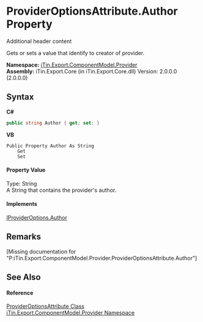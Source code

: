 # ProviderOptionsAttribute.Author Property 
Additional header content 

Gets or sets a value that identify to creator of provider.

**Namespace:**&nbsp;<a href="N_iTin_Export_ComponentModel_Provider">iTin.Export.ComponentModel.Provider</a><br />**Assembly:**&nbsp;iTin.Export.Core (in iTin.Export.Core.dll) Version: 2.0.0.0 (2.0.0.0)

## Syntax

**C#**<br />
``` C#
public string Author { get; set; }
```

**VB**<br />
``` VB
Public Property Author As String
	Get
	Set
```


#### Property Value
Type: String<br />A String that contains the provider's author.

#### Implements
<a href="P_iTin_Export_ComponentModel_Provider_IProviderOptions_Author">IProviderOptions.Author</a><br />

## Remarks
\[Missing <remarks> documentation for "P:iTin.Export.ComponentModel.Provider.ProviderOptionsAttribute.Author"\]

## See Also


#### Reference
<a href="T_iTin_Export_ComponentModel_Provider_ProviderOptionsAttribute">ProviderOptionsAttribute Class</a><br /><a href="N_iTin_Export_ComponentModel_Provider">iTin.Export.ComponentModel.Provider Namespace</a><br />